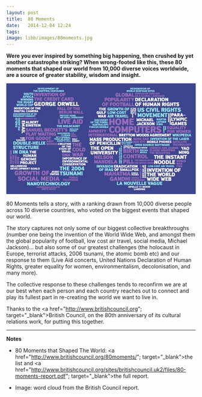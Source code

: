 ```yaml
---
layout: post
title:  80 Moments
date:   2014-12-04 12:24
tags: 
image: libb/images/80moments.jpg
---
```


**Were you ever inspired by something big happening, then crushed by yet another catastrophe striking? When wrong-footed like this, these 80 moments that shaped our world from 10,000 diverse voices worldwide, are a source of greater stability, wisdom and insight.**

![](/libb/images/80moments.jpg)

80 Moments tells a story, with a ranking drawn from 10,000 diverse people across 10 diverse countries, who voted on the biggest events that shaped our world. 

The story captures not only some of our biggest collective breakthroughs (number one being the invention of the World Wide Web, and amongst them the global popularity of football, low cost air travel, social media, Michael Jackson)... but also some of our greatest challenges (the holocaust in Europe, terrorist attacks, 2006 tsunami, the atomic bomb etc) and our response to them (Live Aid concerts, United Nations Declaration of Human Rights, greater equality for women, environmentalism, decolonisation, and many more).

The collective response to these challenges tends to reconfirm we are at our best when each person and each country reaches out to connect and play its fullest part in re-creating the world we want to live in.

Thanks to the <a href="http://www.britishcouncil.org"; target="_blank">British Council</a>, on the 80th anniversary of its cultural relations work, for putting this together.

__________________
<b>Notes</b>

* 80 Moments that Shaped The World: <a href="http://www.britishcouncil.org/80moments/"; target="_blank">the list</a> and <a href="http://www.britishcouncil.org/sites/britishcouncil.uk2/files/80-moments-report.pdf"; target="_blank">the full report</a>. 

* Image: word cloud from the British Council report.
